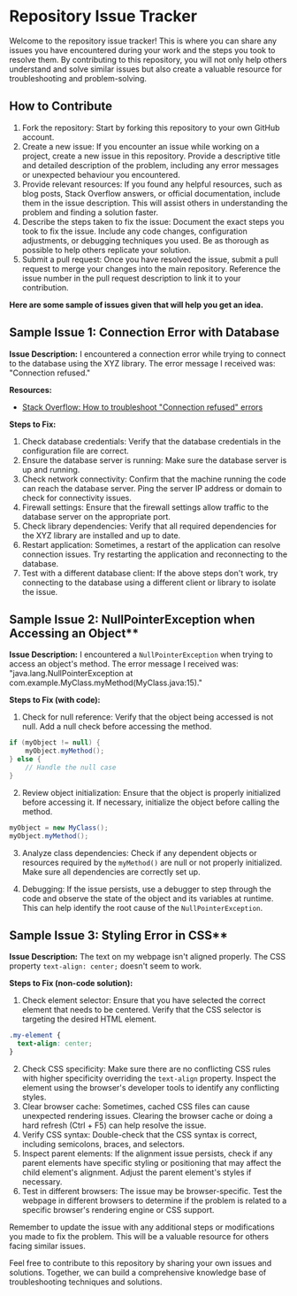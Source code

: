# Repository Issue Tracker

Welcome to the repository issue tracker! This is where you can share any issues you have encountered during your work and the steps you took to resolve them. By contributing to this repository, you will not only help others understand and solve similar issues but also create a valuable resource for troubleshooting and problem-solving.

## How to Contribute

1. Fork the repository: Start by forking this repository to your own GitHub account.
2. Create a new issue: If you encounter an issue while working on a project, create a new issue in this repository. Provide a descriptive title and detailed description of the problem, including any error messages or unexpected behaviour you encountered.
3. Provide relevant resources: If you found any helpful resources, such as blog posts, Stack Overflow answers, or official documentation, include them in the issue description. This will assist others in understanding the problem and finding a solution faster.
4. Describe the steps taken to fix the issue: Document the exact steps you took to fix the issue. Include any code changes, configuration adjustments, or debugging techniques you used. Be as thorough as possible to help others replicate your solution.
5. Submit a pull request: Once you have resolved the issue, submit a pull request to merge your changes into the main repository. Reference the issue number in the pull request description to link it to your contribution.

**Here are some sample of issues given that will help you get an idea.** 

## Sample Issue 1: Connection Error with Database

**Issue Description:**
I encountered a connection error while trying to connect to the database using the XYZ library. The error message I received was: "Connection refused."

**Resources:**
- [Stack Overflow: How to troubleshoot "Connection refused" errors](https://stackoverflow.com/questions/35660061/how-to-troubleshoot-connection-refused-errors-in-python)

**Steps to Fix:**
1. Check database credentials: Verify that the database credentials in the configuration file are correct.
2. Ensure the database server is running: Make sure the database server is up and running.
3. Check network connectivity: Confirm that the machine running the code can reach the database server. Ping the server IP address or domain to check for connectivity issues.
4. Firewall settings: Ensure that the firewall settings allow traffic to the database server on the appropriate port.
5. Check library dependencies: Verify that all required dependencies for the XYZ library are installed and up to date.
6. Restart application: Sometimes, a restart of the application can resolve connection issues. Try restarting the application and reconnecting to the database.
7. Test with a different database client: If the above steps don't work, try connecting to the database using a different client or library to isolate the issue.

## Sample Issue 2: NullPointerException when Accessing an Object**

**Issue Description:** I encountered a `NullPointerException` when trying to access an object's method. The error message I received was: "java.lang.NullPointerException at com.example.MyClass.myMethod(MyClass.java:15)."

**Steps to Fix (with code):**
1. Check for null reference: Verify that the object being accessed is not null. Add a null check before accessing the method.
```java
if (myObject != null) {
    myObject.myMethod();
} else {
    // Handle the null case
}
```
2. Review object initialization: Ensure that the object is properly initialized before accessing it. If necessary, initialize the object before calling the method.
```java
myObject = new MyClass();
myObject.myMethod();
```
3. Analyze class dependencies: Check if any dependent objects or resources required by the `myMethod()` are null or not properly initialized. Make sure all dependencies are correctly set up.

4. Debugging: If the issue persists, use a debugger to step through the code and observe the state of the object and its variables at runtime. This can help identify the root cause of the `NullPointerException`.

## Sample Issue 3: Styling Error in CSS**

**Issue Description:** The text on my webpage isn't aligned properly. The CSS property `text-align: center;` doesn't seem to work.

**Steps to Fix (non-code solution):**
1. Check element selector: Ensure that you have selected the correct element that needs to be centered. Verify that the CSS selector is targeting the desired HTML element.
```css
.my-element {
  text-align: center;
}
```
2. Check CSS specificity: Make sure there are no conflicting CSS rules with higher specificity overriding the `text-align` property. Inspect the element using the browser's developer tools to identify any conflicting styles.
3. Clear browser cache: Sometimes, cached CSS files can cause unexpected rendering issues. Clearing the browser cache or doing a hard refresh (Ctrl + F5) can help resolve the issue.
4. Verify CSS syntax: Double-check that the CSS syntax is correct, including semicolons, braces, and selectors.
5. Inspect parent elements: If the alignment issue persists, check if any parent elements have specific styling or positioning that may affect the child element's alignment. Adjust the parent element's styles if necessary.
6. Test in different browsers: The issue may be browser-specific. Test the webpage in different browsers to determine if the problem is related to a specific browser's rendering engine or CSS support.


Remember to update the issue with any additional steps or modifications you made to fix the problem. This will be a valuable resource for others facing similar issues.

Feel free to contribute to this repository by sharing your own issues and solutions. Together, we can build a comprehensive knowledge base of troubleshooting techniques and solutions.  
